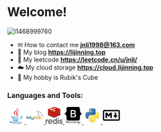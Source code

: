 <h1 align="left">Welcome!</h1>

<div float:left><img height="137px" src="https://github-readme-stats.vercel.app/api?username=l1468999760&show_icons=true&locale=en" alt="l1468999760" />
<!--   <img height="137px" src="https://github-readme-stats.vercel.app/api/top-langs?username=l1468999760&show_icons=true&locale=en&layout=compact" alt="l1468999760" /> -->
</div>

<!-- <p align="left"> <img src="https://komarev.com/ghpvc/?username=l1468999760&label=Profile%20views&color=0e75b6&style=flat" alt="l1468999760" /> </p> -->

- ✉ How to contact me **jnli1998@163.com**
- 🔗 My blog **https://lijinning.top**
- 💯 My leetcode **https://leetcode.cn/u/jnli/**
- ☁️ My cloud storage **https://cloud.lijinning.top**
- 🧊 My hobby is Rubik's Cube 


<h3 align="left">Languages and Tools:</h3>
<p align="left"> <a href="https://www.java.com" target="_blank" rel="noreferrer"> <img src="https://raw.githubusercontent.com/devicons/devicon/master/icons/java/java-original.svg" alt="java" width="40" height="40"/> </a> <a href="https://www.mysql.com/" target="_blank" rel="noreferrer"> <img src="https://raw.githubusercontent.com/devicons/devicon/master/icons/mysql/mysql-original-wordmark.svg" alt="mysql" width="40" height="40"/> </a> <a href="https://redis.io" target="_blank" rel="noreferrer"> <img src="https://raw.githubusercontent.com/devicons/devicon/master/icons/redis/redis-original-wordmark.svg" alt="redis" width="40" height="40"/> </a> <a href="https://getbootstrap.com" target="_blank" rel="noreferrer"> <img src="https://raw.githubusercontent.com/devicons/devicon/master/icons/bootstrap/bootstrap-plain-wordmark.svg" alt="bootstrap" width="40" height="40"/> </a> <a href="https://www.python.org" target="_blank" rel="noreferrer"> <img src="https://raw.githubusercontent.com/devicons/devicon/master/icons/python/python-original.svg" alt="python" width="40" height="40"/> </a> <a href="http://markdown.p2hp.com" target="_blank" rel="noreferrer"> <img src="https://raw.githubusercontent.com/devicons/devicon/master/icons/markdown/markdown-original.svg" alt="markdown" width="40" height="40"/> </a></p>

